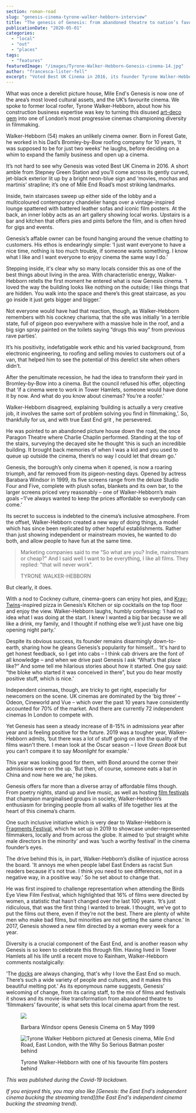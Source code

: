 ```yaml
---
section: roman-road
slug: "genesis-cinema-tyrone-walker-hebborn-interview"
title: "The genesis of Genesis: from abandoned theatre to nation’s favourite indie cinema"
publicationDate: "2020-05-01"
categories: 
  - "local"
  - "out"
  - "places"
tags: 
  - "features"
featuredImage: "/images/Tyrone-Walker-Hebborn-Genesis-cinema-14.jpg"
author: "francesca-lister-fell"
excerpt: "Voted Best UK Cinema in 2016, its founder Tyrone Walker-Hebborn tell us about the venue's surprising beginning, standing up for the underdogs of cinema and bringing the East End's inclusive spirit to the industry."
---
```


What was once a derelict picture house, Mile End's Genesis is now one of the area’s most loved cultural assets, and the UK’s favourite cinema. We spoke to former local roofer, Tyrone Walker-Hebborn, about how his construction business expertise was key to turning this disused [art-deco gem](https://romanroadlondon.com/old-cinemas-bow-mile-end/) into one of London’s most progressive cinemas championing diversity in filmmaking.

Walker-Hebborn (54) makes an unlikely cinema owner. Born in Forest Gate, he worked in his Dad’s Bromley-by-Bow roofing company for 10 years, ‘it was supposed to be for just two weeks’ he laughs, before deciding on a whim to expand the family business and open up a cinema.

It’s not hard to see why Genesis was voted Best UK Cinema in 2016. A short amble from Stepney Green Station and you’ll come across its gently curved, jet-black exterior lit up by a bright neon-blue sign and ‘movies, mochas and martinis’ strapline; it’s one of Mile End Road’s most striking landmarks. 

Inside, twin staircases sweep up either side of the lobby and a multicoloured contemporary chandelier hangs over a vintage-inspired lounge spattered with battered leather sofas and iconic film posters. At the back, an inner lobby acts as an art gallery showing local works. Upstairs is a bar and kitchen that offers pies and pints before the film, and is often hired for gigs and events.

Genesis’s affable owner can be found hanging around the venue chatting to customers. His ethos is endearingly simple: ‘I just want everyone to have a nice time, nothing is too much trouble, if someone wants something. I know what I like and I want everyone to enjoy cinema the same way I do.’ 

Stepping inside, it's clear why so many locals consider this as one of the best things about living in the area. With characteristic energy, Walker-Hebborn retells the first moment he entered what is now Genesis cinema. ‘I loved the way the building looks like nothing on the outside; I like things that are hidden. You walk into the space and there’s this great staircase, as you go inside it just gets bigger and bigger.’ 

Not everyone would have had that reaction, though, as Walker-Hebborn remembers with his cockney charisma, that the site was initially ‘in a terrible state, full of pigeon poo everywhere with a massive hole in the roof, and a big sign spray painted on the toilets saying “drugs this way” from previous rave parties’. 

It’s his positivity, indefatigable work ethic and his varied background, from electronic engineering, to roofing and selling movies to customers out of a van, that helped him to see the potential of this derelict site when others didn’t.

After the penultimate recession, he had the idea to transform their yard in Bromley-by-Bow into a cinema. But the council refused his offer, objecting that ‘if a cinema were to work in Tower Hamlets, someone would have done it by now. And what do you know about cinemas? You’re a roofer.’ 

Walker-Hebborn disagreed, explaining ‘building is actually a very creative job, it involves the same sort of problem solving you find in filmmaking,’. So, thankfully for us, and with true East End grit , he persevered. 

He was pointed to an abandoned picture house down the road, the once Paragon Theatre where Charlie Chaplin performed. Standing at the top of the stairs, surveying the decayed site he thought ‘this is such an incredible building. It brought back memories of when I was a kid and you used to queue up outside the cinema, there’s no way I could let that dream go.’ 

Genesis, the borough’s only cinema when it opened, is now a roaring triumph, and far removed from its pigeon-nesting days. Opened by actress Barabara Windsor in 1999, its five screens range from the deluxe Studio Four and Five, complete with plush sofas, blankets and its own bar, to the larger screens priced very reasonably – one of Walker-Hebborn’s main goals –‘I’ve always wanted to keep the prices affordable so everybody can come.’

Its secret to success is indebted to the cinema’s inclusive atmosphere. From the offset, Walker-Hebborn created a new way of doing things, a model which has since been replicated by other hopeful establishments. Rather than just showing independent or mainstream movies, he wanted to do both, and allow people to have fun at the same time. 

> Marketing companies said to me “So what are you? Indie, mainstream or cheap?” And I said well I want to be everything, I like all films. They replied: "that will never work".
> 
> TYRONE WALKER-HEBBORN

But clearly, it does.

With a nod to Cockney culture, cinema-goers can enjoy hot pies, and [Kray-Twins](https://romanroadlondon.com/history-double-r-club-kray-twins-nightclub-bow-road/)\-inspired pizza in Genesis’s Kitchen or sip cocktails on the top floor and enjoy the view. Walker-Hebborn laughs, humbly confessing: ‘I had no idea what I was doing at the start. I knew I wanted a big bar because we all like a drink, my family, and I thought if nothing else we’ll just have one big opening night party.’ 

Despite its obvious success, its founder remains disarmingly down-to-earth, sharing how he gleans Genesis’s popularity for himself... ‘It's hard to get honest feedback, so I get into cabs – I think cab drivers are the font of all knowledge – and when we drive past Genesis I ask “What’s that place like?” And some tell me hilarious stories about how it started. One guy said: “the bloke who started it was conceived in there”, but you do hear mostly positive stuff, which is nice.’ 

Independent cinemas, though, are tricky to get right, especially for newcomers on the scene. UK cinemas are dominated by the ‘big three’ – Odeon, Cineworld and Vue – which over the past 10 years have consistently accounted for 70% of the market. And there are currently 72 independent cinemas In London to compete with. 

Yet Genesis has seen a steady increase of 8-15% in admissions year after year and is feeling positive for the future. 2019 was a tougher year, Walker-Hebborn admits, ‘but there was a lot of stuff going on and the quality of the films wasn't there. I mean look at the Oscar season – I love _Green Book_ but you can’t compare it to say _Moonlight_ for example.’ 

This year was looking good for them, with Bond around the corner their admissions were on the up. ‘But then, of course, someone eats a bat in China and now here we are,’ he jokes.

Genesis offers far more than a diverse array of affordable films though. From poetry nights, stand up and live music, as well as hosting [film festivals](https://romanroadlondon.com/east-end-film-festival-2018-highlights/) that champion marginalised groups in society, Walker-Hebborn’s enthusiasm for bringing people from all walks of life together lies at the heart of this cinema’s charm.

One such inclusive initiative which is very dear to Walker-Hebborn is [Fragments Festival](https://romanroadlondon.com/inaugural-fragments-festival-ends-genesis-cinema/), which he set up in 2019 to showcase under-represented filmmakers, locally and from across the globe. It aimed to ‘put straight white male directors in the minority’ and was ‘such a worthy festival’ in the cinema founder’s eyes. 

The drive behind this is, in part, Walker-Hebborn’s dislike of injustice across the board. 'It annoys me when people label East Enders as racist Sun readers because it's not true. I think you need to see differences, not in a negative way, in a positive way.’ So he set about to change that.

He was first inspired to challenge representation when attending the Birds Eye View Film Festival, which highlighted that 16% of films were directed by women, a statistic that hasn’t changed over the last 100 years. ‘It’s just ridiculous, that was the first thing I wanted to break. I thought, we’ve got to put the films out there, even if they’re not the best. There are plenty of white men who make bad films, but minorities are not getting the same chance.’ In 2017, Genesis showed a new film directed by a woman every week for a year. 

Diversity is a crucial component of the East End, and is another reason why Genesis is so keen to celebrate this through film. Having lived in Tower Hamlets all his life until a recent move to Rainham, Walker-Hebborn comments nostalgically:

‘The [docks](https://romanroadlondon.com/isle-dogs-mike-seaborne-book-review/) are always changing, that's why I love the East End so much. There’s such a wide variety of people and cultures, and it makes this beautiful melting pot.’ As its eponymous name suggests, Genesis’ welcoming of change, from its caring staff, to the mix of films and festivals it shows and its movie-like transformation from abandoned theatre to ‘filmmakers’ favourite’, is what sets this local cinema apart from the rest.

<figure>

![](/images/Barbara-Windsor-opens-Genesis-cinema.jpeg)

<figcaption>

Barbara Windsor opens Genesis Cinema on 5 May 1999

</figcaption>

</figure>

<figure>

![Tyrone Walker Hebborn pictured at Genesis cinema, Mile End Road, East London, with the Why So Serious Batman poster behind](/images/Tyrone-Walker-Hebborn-Genesis-cinema-7-1024x683.jpg)

<figcaption>

Tyrone Walker-Hebborn with one of his favourite film posters behind

</figcaption>

</figure>

_This was published during the Covid-19 lockdown._  

  
_If you enjoyed this, you may also like [Genesis: the East End's independent cinema bucking the streaming trend](the East End's independent cinema bucking the streaming trend)._


